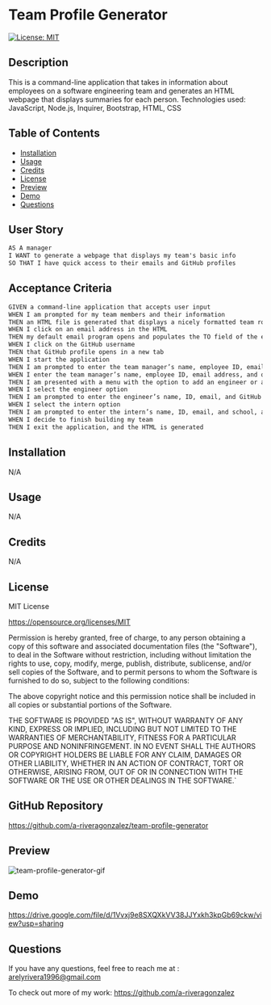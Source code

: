 # Team Profile Generator
[![License: MIT](https://img.shields.io/badge/License-MIT-yellow.svg)](https://opensource.org/licenses/MIT)
## Description
This is a command-line application that takes in information about employees on a software engineering team and generates an HTML webpage that displays summaries for each person. 
Technologies used: JavaScript, Node.js, Inquirer, Bootstrap, HTML, CSS
## Table of Contents 
- [Installation](#installation)
- [Usage](#usage)
- [Credits](#credits)
- [License](#license)
- [Preview](#preview)
- [Demo](#demo)
- [Questions](#questions)

## User Story

```md
AS A manager
I WANT to generate a webpage that displays my team's basic info
SO THAT I have quick access to their emails and GitHub profiles
```

## Acceptance Criteria

```md
GIVEN a command-line application that accepts user input
WHEN I am prompted for my team members and their information
THEN an HTML file is generated that displays a nicely formatted team roster based on user input
WHEN I click on an email address in the HTML
THEN my default email program opens and populates the TO field of the email with the address
WHEN I click on the GitHub username
THEN that GitHub profile opens in a new tab
WHEN I start the application
THEN I am prompted to enter the team manager’s name, employee ID, email address, and office number
WHEN I enter the team manager’s name, employee ID, email address, and office number
THEN I am presented with a menu with the option to add an engineer or an intern or to finish building my team
WHEN I select the engineer option
THEN I am prompted to enter the engineer’s name, ID, email, and GitHub username, and I am taken back to the menu
WHEN I select the intern option
THEN I am prompted to enter the intern’s name, ID, email, and school, and I am taken back to the menu
WHEN I decide to finish building my team
THEN I exit the application, and the HTML is generated
```
## Installation
N/A
## Usage
N/A
## Credits
N/A
## License
MIT License 

https://opensource.org/licenses/MIT

Permission is hereby granted, free of charge, to any person obtaining a copy of this software and associated documentation files (the "Software"), to deal in the Software without restriction, including without limitation the rights to use, copy, modify, merge, publish, distribute, sublicense, and/or sell copies of the Software, and to permit persons to whom the Software is furnished to do so, subject to the following conditions:

The above copyright notice and this permission notice shall be included in all copies or substantial portions of the Software.
    
THE SOFTWARE IS PROVIDED "AS IS", WITHOUT WARRANTY OF ANY KIND, EXPRESS OR IMPLIED, INCLUDING BUT NOT LIMITED TO THE WARRANTIES OF MERCHANTABILITY, FITNESS FOR A PARTICULAR PURPOSE AND NONINFRINGEMENT. IN NO EVENT SHALL THE AUTHORS OR COPYRIGHT HOLDERS BE LIABLE FOR ANY CLAIM, DAMAGES OR OTHER LIABILITY, WHETHER IN AN ACTION OF CONTRACT, TORT OR OTHERWISE, ARISING FROM, OUT OF OR IN CONNECTION WITH THE SOFTWARE OR THE USE OR OTHER DEALINGS IN THE SOFTWARE.`
  
## GitHub Repository
https://github.com/a-riveragonzalez/team-profile-generator
## Preview
![team-profile-generator-gif](team-profile-generator.gif)

## Demo
https://drive.google.com/file/d/1Vvxj9e8SXQXkVV38JJYxkh3kpGb69ckw/view?usp=sharing

## Questions
If you have any questions, feel free to reach me at : 
arelyrivera1996@gmail.com

To check out more of my work: 
https://github.com/a-riveragonzalez